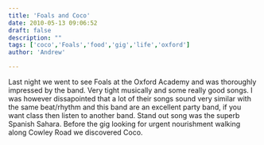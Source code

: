 ```yaml
---
title: 'Foals and Coco'
date: 2010-05-13 09:06:52
draft: false
description: ""
tags: ['coco','Foals','food','gig','life','oxford']
author: 'Andrew'

---
```


Last night we went to see Foals at the Oxford Academy and was thoroughly impressed by the band. Very tight musically and some really good songs. I was however dissapointed that a lot of their songs sound very similar with the same beat/rhythm and this band are an excellent party band, if you want class then listen to another band. Stand out song was the superb Spanish Sahara. Before the gig looking for urgent nourishment walking along Cowley Road we discovered Coco.

